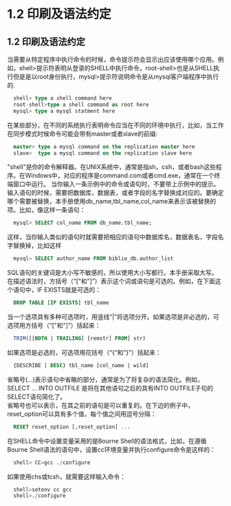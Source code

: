 # 1.2 印刷及语法约定  

## 1.2 印刷及语法约定  
  
  当需要从特定程序中执行命令的时候，命令提示符会显示出应该使用哪个应用。例如，shell>提示符表明从登录的SHELL中执行命令，root-shell>也是从SHELL执行但是是以root身份执行，mysql>提示符说明命令是从mysql客户端程序中执行的.

  ```sql
	shell> type a shell command here
	root-shell>type a shell command as root here
	mysql> type a mysql statment here 
  ```
	
  在某些部分，在不同的系统执行表明命令应当在不同的环境中执行，比如，当工作在同步模式时候命令可能会带有master或者slave的前缀:

  ```sql
	master> type a mysql command on the replication master here	
	slave>  type a mysql command on the replication slave here
  ```
  
  "shell"是你的命令解释器。在UNIX系统中，通常是指sh，csh，或者bash这些程序。在Windows中，对应的程序是command.com或者cmd.exe，通常在一个终端窗口中运行。
  当你输入一条示例中的命令或语句时，不要带上示例中的提示。
  输入语句的时候，需要把数据库，数据表，或者字段的名字替换成对应的。要确定哪个需要被替换，本手册使用db_name,tbl_name,col_name来表示该被替换的项。比如，像这样一条语句：
 
  ```sql
	mysql> SELECT col_name FROM db_name.tbl_name;
  ```
	
  这样，当你输入类似的语句时就需要把相应的语句中数据库名，数据表名，字段名字替换掉，比如这样
 
  ```sql
	mysql> SELECT author_name FROM biblio_db.author_list
  ```
	
  SQL语句的关键词是大小写不敏感的，所以使用大小写都行。本手册采取大写。
  在描述语法时，方括号（“["和"]”）表示这个词或语句是可选的。例如，在下面这个语句中，IF EXISTS就是可选的：
   
  ```sql
	DROP TABLE [IF EXISTS] tbl_name
  ```
	
  当一个选项具有多种可选项时，用竖线“|”将选项分开。如果选项是非必选的，可选项用方括号（“["和"]”）括起来：
   
  ```sql
	TRIM([[BOTH | TRAILING] [remstr] FROM] str)
  ```
	
  如果选项是必选的，可选项用花括号（“{“和”}”）括起来：
 
  ```sql
	{DESCRIBE | DESC} tbl_name [col_name | wild]
  ```
	
  省略号(…)表示语句中省略的部分，通常是为了将复杂的语法简化。例如，SELECT ... INTO OUTFILE 是将在其他语句之后的具有INTO OUTFILE子句的SELECT语句简化了。  
  省略号也可以表示，在其之前的语句是可以重复的。在下边的例子中，reset_option可以具有多个值，每个值之间用逗号分隔：
 
  ```sql
	RESET reset_option [,reset_option] ...
  ```
	
  在SHELL命令中设置变量采用的是Bourne Shell的语法格式，比如，在遵循Bourne Shell语法的语句中，设置cc环境变量并执行configure命令是这样的：
	 
  ```sql
	shell> CC=gcc ./configure
  ```
	
  如果使用chs或tcsh，就需要这样输入命令：
   
  ```sql
	shell>setenv cc gcc
	shell>./configure
  ```
